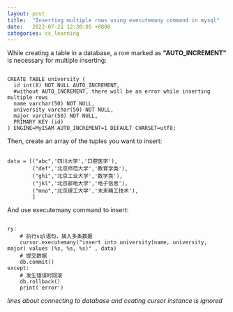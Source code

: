 ```yaml
---
layout: post
title:  "Inserting multiple rows using executemany command in mysql"
date:   2022-07-21 12:30:05 +0800
categories: cs_learning
---
```

While creating a table in a database, a row marked as __"AUTO_INCREMENT"__ is necessary for multiple inserting:
```

CREATE TABLE university (
  id int(8) NOT NULL AUTO_INCREMENT,
  #without AUTO_INCREMENT, there will be an error while inserting multiple rows
  name varchar(50) NOT NULL,
  university varchar(50) NOT NULL,
  major varchar(50) NOT NULL,
  PRIMARY KEY (id)
) ENGINE=MyISAM AUTO_INCREMENT=1 DEFAULT CHARSET=utf8;
```
Then, create an array of the tuples you want to insert:
```

data = [("abc",'四川大学','口腔医学'),
        ("def",'北京师范大学','教育学类'),
        ("ghi",'北京工业大学','数学类'),
        ("jkl",'北京邮电大学','电子信息'),
        ("mno",'北京理工大学','未来精工技术'),
        ]
```
And use executemany command to insert:
```

ry:
    # 执行sql语句，插入多条数据
    cursor.executemany("insert into university(name, university, major) values (%s, %s, %s)" , data)
    # 提交数据
    db.commit()
except:
    # 发生错误时回滚
    db.rollback()
    print('error')
```
*lines about connecting to database and ceating cursor instance is ignored*
